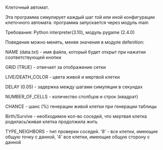 Клеточный автомат.

Эта программа симулирует каждый шаг той или иной конфигурации клеточного автомата.
программа запускается через модуль main

Требования: Python interpreter(3.10), модуль pygame (2.4.0)

Поведение можно менять, меняя значения в модуле defenition:

NAME (data.txt) - имя файла, который будет открыт при нажатии соответствующей кнопки

GRID (TRUE) - отвечает за отображение сетки

LIVE/DEATH_COLOR - цвета живой и мертвой клетки 

DELAY (0.05) - задержка между шагами симуляции в секундах

NUMBER_OF_CELLS - количество столбцов и строк (квадрат)

CHANCE - шанс (%) генерации живой клетки при генерации таблицы

Birth/Survive - необходимое кол-во соседей, что мертвая клетка родилась/живая клетка продолжила жить

TYPE_NEIGHBORS - тип проверки соседей. '8' - все клетки, имеющие общую точку с данной, '4' все клетки, имеющие общую сторону с данной
